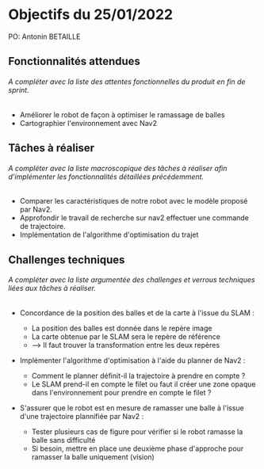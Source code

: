 # Objectifs du 25/01/2022

PO: Antonin BETAILLE


## Fonctionnalités attendues

###### A compléter avec la liste des attentes fonctionnelles du produit en fin de sprint.

* Améliorer le robot de façon à optimiser le ramassage de balles
* Cartographier l'environnement avec Nav2

## Tâches à réaliser

###### A compléter avec la liste macroscopique des tâches à réaliser afin d'implémenter les fonctionnalités détaillées précédemment.

* Comparer les caractéristiques de notre robot avec le modèle proposé par Nav2.
* Approfondir le travail de recherche sur nav2 effectuer une commande de trajectoire.
* Implémentation de l'algorithme d'optimisation du trajet

## Challenges techniques

###### A compléter avec la liste argumentée des challenges et verrous techniques liées aux tâches à réaliser.

* Concordance de la position des balles et de la carte à l'issue du SLAM :
  * La position des balles est donnée dans le repère image
  * La carte obtenue par le SLAM sera le repère de référence
  * --> Il faut trouver la transformation entre les deux repères
  
* Implémenter l'algorithme d'optimisation à l'aide du planner de Nav2 :
  * Comment le planner définit-il la trajectoire à prendre en compte ?
  * Le SLAM prend-il en compte le filet ou faut il créer une zone opaque dans l'environnement pour prendre en compte le filet ? 
  
* S'assurer que le robot est en mesure de ramasser une balle à l'issue d'une trajectoire plannifiée par Nav2 :
  * Tester plusieurs cas de figure pour vérifier si le robot ramasse la balle sans difficulté
  * Si besoin, mettre en place une deuxième phase d'approche pour ramasser la balle uniquement (vision)
